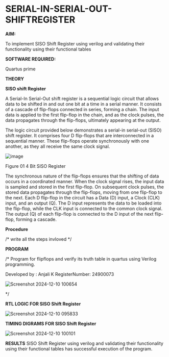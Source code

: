 # SERIAL-IN-SERIAL-OUT-SHIFTREGISTER

**AIM:**

To implement  SISO Shift Register using verilog and validating their functionality using their functional tables

**SOFTWARE REQUIRED:**

Quartus prime

**THEORY**

**SISO shift Register**

A Serial-In Serial-Out shift register is a sequential logic circuit that allows data to be shifted in and out one bit at a time in a serial manner. It consists of a cascade of flip-flops connected in series, forming a chain. The input data is applied to the first flip-flop in the chain, and as the clock pulses, the data propagates through the flip-flops, ultimately appearing at the output.

The logic circuit provided below demonstrates a serial-in serial-out (SISO) shift register. It comprises four D flip-flops that are interconnected in a sequential manner. These flip-flops operate synchronously with one another, as they all receive the same clock signal.

![image](https://github.com/naavaneetha/SERIAL-IN-SERIAL-OUT-SHIFTREGISTER/assets/154305477/e81c4072-37f9-46c6-8145-566764b74c3a)

Figure 01 4 Bit SISO Register

The synchronous nature of the flip-flops ensures that the shifting of data occurs in a coordinated manner. When the clock signal rises, the input data is sampled and stored in the first flip-flop. On subsequent clock pulses, the stored data propagates through the flip-flops, moving from one flip-flop to the next.
Each D flip-flop in the circuit has a Data (D) input, a Clock (CLK) input, and an output (Q). The D input represents the data to be loaded into the flip-flop, while the CLK input is connected to the common clock signal. The output (Q) of each flip-flop is connected to the D input of the next flip-flop, forming a cascade.

**Procedure**

/* write all the steps invloved */

**PROGRAM**

/* Program for flipflops and verify its truth table in quartus using Verilog programming.

Developed by : Anjali K
RegisterNumber: 24900073


![Screenshot 2024-12-10 100654](https://github.com/user-attachments/assets/d90ae28b-3b4c-4872-b8b0-340408d4e9d1)


*/

**RTL LOGIC FOR SISO Shift Register**

![Screenshot 2024-12-10 095833](https://github.com/user-attachments/assets/d69cd5a8-4f18-403c-8229-075cbcf24d96)


**TIMING DIGRAMS FOR SISO Shift Register**


![Screenshot 2024-12-10 100101](https://github.com/user-attachments/assets/c1282473-75a2-41f4-b907-db577d834208)


**RESULTS**
SISO Shift Register using verilog and validating their functionality using their functional tables has successful execution of the program.
